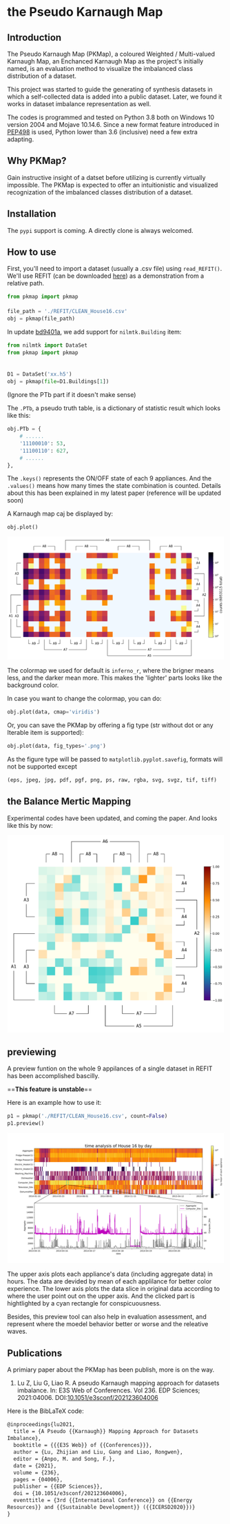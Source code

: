 # the Pseudo Karnaugh Map

## Introduction

The Pseudo Karnaugh Map (PKMap),
a coloured Weighted / Multi-valued Karnaugh Map,
an Enchanced Karnaugh Map as the project's initially named,
is an evaluation method to visualize the imbalanced class distribution
of a dataset.

This project was started to guide the generating of synthesis datasets
in which a self-collected data is added into a public dataset.
Later, we found it works in dataset imbalance representation as well.

The codes is programmed and tested on Python 3.8
both on Windows 10 version 2004 and Mojave 10.14.6.
Since a new format feature introduced in [PEP498](https://www.python.org/dev/peps/pep-0498/)
is used, Python lower than 3.6 (inclusive) need a few extra adapting.

## Why PKMap?

Gain instructive insight of a datset before utilizing
is currently virtually impossible.
The PKMap is expected to offer an intuitionistic and visualized recognization
of the imbalanced classes distribution of a dataset.

## Installation

The `pypi` support is coming.
A directly clone is always welcomed.

## How to use

First, you'll need to import a dataset (usually a .csv file)
using `read_REFIT()`.
We'll use REFIT (can be downloaded [here](https://pureportal.strath.ac.uk/en/datasets/refit-electrical-load-measurements-cleaned))
as a demonstration from a relative path.

```python
from pkmap import pkmap

file_path = './REFIT/CLEAN_House16.csv'
obj = pkmap(file_path)
```

In update [bd9401a](https://github.com/PKMap/PKMap/commit/bd9401abe7d50ca91637d8a25bf43aaa0a1fce25),
we add support for `nilmtk.Building` item:

```python
from nilmtk import DataSet
from pkmap import pkmap


D1 = DataSet('xx.h5')
obj = pkmap(file=D1.Buildings[1])
```

(Ignore the PTb part if it doesn't make sense)

The `.PTb`, a pseudo truth table, is a dictionary of statistic result which looks like this:

```python
obj.PTb = {
    # ......
    '11100010': 53,
    '11100110': 627,
    # ......
},
```

The `.keys()` represents the ON/OFF state of each 9 appliances.
And the `.values()` means how many times the state combination
is counted.
Details about this has been explained in my latest paper
(reference will be updated soon)

A Karnaugh map caj be displayed by:

```python
obj.plot()
```

![example of PKMap](figs/PKMap_REFIT_House1_active_.svg)

The colormap we used for default is `inferno_r`,
where the brigner means less, and the darker mean more.
This makes the 'lighter' parts looks like the background color.

In case you want to change the colormap, you can do:

```python
obj.plot(data, cmap='viridis')
```

Or, you can save the PKMap by offering a fig type
(str without dot or any Iterable item is supported):

```python
obj.plot(data, fig_types='.png')
```

As the figure type will be passed to `matplotlib.pyplot.savefig`,
formats will not be supported except

```python
(eps, jpeg, jpg, pdf, pgf, png, ps, raw, rgba, svg, svgz, tif, tiff)
```

## the Balance Mertic Mapping

Experimental codes have been updated, and coming the paper.
And looks like this by now:

![example of BM](figs/PKMap_REFIT_House3_Tumble_dryer_bm.svg)

## previewing

A preview funtion on the whole 9 appilances of a single dataset
in REFIT has been accomplished bascilly.

==**This feature is unstable**==

Here is an example how to use it:

```python
p1 = pkmap('./REFIT/CLEAN_House16.csv', count=False)
p1.preview()
```

![an example of preview funcion](figs/preview_house16_by_day.svg)

The upper axis plots each appliance's data (including aggregate data)
in hours. The data are devided by mean of each applilance for
better color experience.
The lower axis plots the data slice in original data according to
where the user point out on the upper axis.
And the clicked part is hightlighted by a cyan rectangle for conspicuousness.

Besides, this preview tool can also help in evaluation assessment,
and represent where the moedel behavior better or worse and
the releative waves.

## Publications

A primiary paper about the PKMap has been publish, more is on the way.

1. Lu Z, Liu G, Liao R. A pseudo Karnaugh mapping approach
for datasets imbalance. In: E3S Web of Conferences. Vol 236. EDP Sciences;
2021:04006. DOI:[10.1051/e3sconf/202123604006](https://doi.org/10.1051/e3sconf/202123604006)

Here is the BibLaTeX code:

```text
@inproceedings{lu2021,
  title = {A Pseudo {{Karnaugh}} Mapping Approach for Datasets Imbalance},
  booktitle = {{{E3S Web}} of {{Conferences}}},
  author = {Lu, Zhijian and Liu, Gang and Liao, Rongwen},
  editor = {Anpo, M. and Song, F.},
  date = {2021},
  volume = {236},
  pages = {04006},
  publisher = {{EDP Sciences}},
  doi = {10.1051/e3sconf/202123604006},
  eventtitle = {3rd {{International Conference}} on {{Energy Resources}} and {{Sustainable Development}} ({{ICERSD2020}})}
}
```
